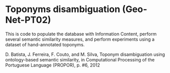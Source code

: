 Toponyms disambiguation (Geo-Net-PT02)
======================================

This is code to populate the database with Information Content, perform several semantic similarity measures, and perform experiments using a dataset of hand-annotated toponyms.

D. Batista, J. Ferreira, F. Couto, and M. Silva, Toponym disambiguation using ontology-based semantic similarity, in Computational Processing of the Portuguese Language (PROPOR), p. #6, 2012
